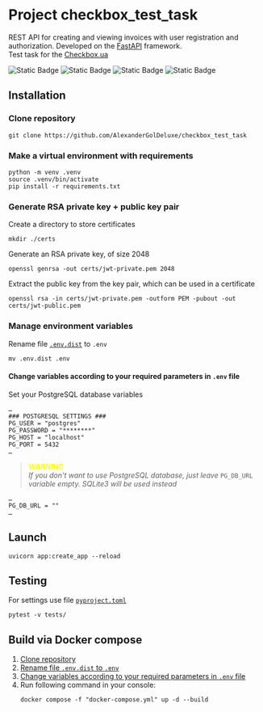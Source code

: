 # Project checkbox_test_task
REST API for creating and viewing invoices with user registration and authorization.
Developed on the [FastAPI](https://fastapi.tiangolo.com/) framework.  
Test task for the [Checkbox.ua](https://checkbox.ua)

![Static Badge](https://img.shields.io/badge/Python-3.10+-blue?logo=python&logoColor=blue&labelColor=white)
![Static Badge](https://img.shields.io/badge/FastAPI-0.111.0-009485?logo=fastapi&labelColor=white)
![Static Badge](https://img.shields.io/badge/PostgreSQL-white?logo=postgresql)
![Static Badge](https://img.shields.io/badge/PyTest-8.2.0-009FE3?logo=pytest&labelColor=white)

## Installation

### Clone repository
```console
git clone https://github.com/AlexanderGolDeluxe/checkbox_test_task
```

### Make a virtual environment with requirements

```console
python -m venv .venv
source .venv/bin/activate
pip install -r requirements.txt
```

### Generate RSA private key + public key pair

Create a directory to store certificates
```console
mkdir ./certs
```

Generate an RSA private key, of size 2048
```shell
openssl genrsa -out certs/jwt-private.pem 2048
```

Extract the public key from the key pair, which can be used in a certificate
```shell
openssl rsa -in certs/jwt-private.pem -outform PEM -pubout -out certs/jwt-public.pem
```

### Manage environment variables

Rename file [`.env.dist`](/.env.dist) to `.env`
```console
mv .env.dist .env
```

#### Change variables according to your required parameters in `.env` file

Set your PostgreSQL database variables
```
…
### POSTGRESQL SETTINGS ###
PG_USER = "postgres"
PG_PASSWORD = "********"
PG_HOST = "localhost"
PG_PORT = 5432
…
```

> <span style="color:yellow">***WARNING***</span>  
*If you don't want to use PostgreSQL database, just leave* `PG_DB_URL` *variable empty. SQLite3 will be used instead*
```
…
PG_DB_URL = ""
…
```

## Launch

```console
uvicorn app:create_app --reload
```

## Testing

For settings use file [`pyproject.toml`](/pyproject.toml)
```console
pytest -v tests/
```

## Build via Docker compose

1. [Clone repository](#clone-repository)
2. [Rename file `.env.dist` to `.env`](#manage-environment-variables)
3. [Change variables according to your required parameters in `.env` file](#change-variables-according-to-your-required-parameters-in-env-file)
4.  Run following command in your console:
    ```console
    docker compose -f "docker-compose.yml" up -d --build
    ```
